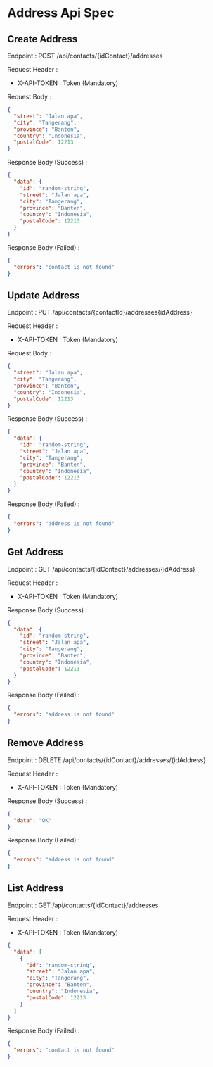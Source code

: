 # Address Api Spec

## Create Address

Endpoint : POST /api/contacts/{idContact}/addresses

Request Header :

- X-API-TOKEN : Token (Mandatory)

Request Body :

```json
{
  "street": "Jalan apa",
  "city": "Tangerang",
  "province": "Banten",
  "country": "Indonesia",
  "postalCode": 12213
}
```

Response Body (Success) :

```json
{
  "data": {
    "id": "random-string",
    "street": "Jalan apa",
    "city": "Tangerang",
    "province": "Banten",
    "country": "Indonesia",
    "postalCode": 12213
  }
}
```

Response Body (Failed) :

```json
{
  "errors": "contact is not found"
}
```

## Update Address

Endpoint : PUT /api/contacts/{contactId}/addresses{idAddress}

Request Header :

- X-API-TOKEN : Token (Mandatory)

Request Body :

```json
{
  "street": "Jalan apa",
  "city": "Tangerang",
  "province": "Banten",
  "country": "Indonesia",
  "postalCode": 12213
}
```

Response Body (Success) :

```json
{
  "data": {
    "id": "random-string",
    "street": "Jalan apa",
    "city": "Tangerang",
    "province": "Banten",
    "country": "Indonesia",
    "postalCode": 12213
  }
}
```

Response Body (Failed) :

```json
{
  "errors": "address is not found"
}
```

## Get Address

Endpoint : GET /api/contacts/{idContact}/addresses/{idAddress}

Request Header :

- X-API-TOKEN : Token (Mandatory)

Response Body (Success) :

```json
{
  "data": {
    "id": "random-string",
    "street": "Jalan apa",
    "city": "Tangerang",
    "province": "Banten",
    "country": "Indonesia",
    "postalCode": 12213
  }
}
```

Response Body (Failed) :

```json
{
  "errors": "address is not found"
}
```

## Remove Address

Endpoint : DELETE /api/contacts/{idContact}/addresses/{idAddress}

Request Header :

- X-API-TOKEN : Token (Mandatory)

Response Body (Success) :

```json
{
  "data": "OK"
}
```

Response Body (Failed) :

```json
{
  "errors": "address is not found"
}
```

## List Address

Endpoint : GET /api/contacts/{idContact}/addresses

Request Header :

- X-API-TOKEN : Token (Mandatory)

```json
{
  "data": [
    {
      "id": "random-string",
      "street": "Jalan apa",
      "city": "Tangerang",
      "province": "Banten",
      "country": "Indonesia",
      "postalCode": 12213
    }
  ]
}
```

Response Body (Failed) :

```json
{
  "errors": "contact is not found"
}
```
